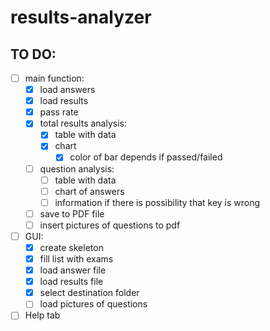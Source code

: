 # results-analyzer

## TO DO:
- [ ] main function:
  - [X] load answers
  - [X] load results
  - [X] pass rate
  - [X] total results analysis:
    - [X] table with data
    - [X] chart
        - [X] color of bar depends if passed/failed
  - [ ] question analysis: 
    - [ ] table with data
    - [ ] chart of answers
    - [ ] information if there is possibility that key is wrong
  - [ ] save to PDF file
  - [ ] insert pictures of questions to pdf
- [ ] GUI:
  - [X] create skeleton
  - [X] fill list with exams
  - [X] load answer file
  - [X] load results file
  - [X] select destination folder
  - [ ] load pictures of questions
- [ ] Help tab
